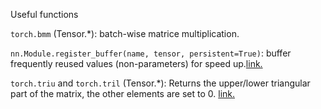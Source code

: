 Useful functions

`torch.bmm` (Tensor.\*): batch-wise matrice multiplication.

`nn.Module.register_buffer(name, tensor, persistent=True)`: buffer frequently reused values (non-parameters) for speed up.[link.](https://pytorch.org/docs/stable/generated/torch.nn.Module.html#torch.nn.Module.register_buffer)

`torch.triu` and `torch.tril` (Tensor.\*): Returns the upper/lower triangular part of the matrix, the other elements are set to 0. [link.](https://pytorch.org/docs/stable/generated/torch.triu.html?highlight=triu#torch.triu)
